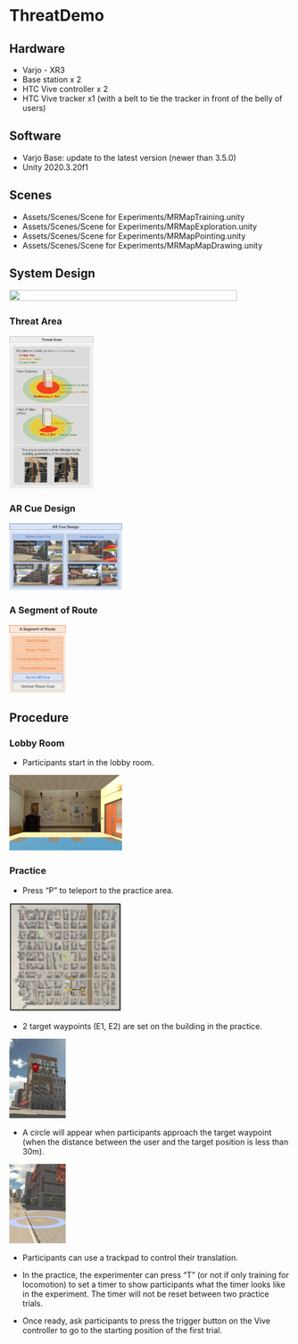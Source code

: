 # ThreatDemo

## Hardware
- Varjo - XR3
- Base station x 2
- HTC Vive controller x 2
- HTC Vive tracker x1 (with a belt to tie the tracker in front of the belly of users)

## Software
- Varjo Base: update to the latest version (newer than 3.5.0)
- Unity 2020.3.20f1

## Scenes
- Assets/Scenes/Scene for Experiments/MRMapTraining.unity
- Assets/Scenes/Scene for Experiments/MRMapExploration.unity
- Assets/Scenes/Scene for Experiments/MRMapPointing.unity
- Assets/Scenes/Scene for Experiments/MRMapMapDrawing.unity

## System Design
<img src="https://github.com/zy0531/ThreatDemo/blob/main/Figures/System%20Design.png?raw=true" width="90%" height="90%">

### Threat Area
<img src="https://github.com/zy0531/ThreatDemo/blob/main/Figures/Threat%20Area%20Defination.png?raw=true" width="30%" height="30%">

### AR Cue Design
<img src="https://github.com/zy0531/ThreatDemo/blob/main/Figures/AR%20Cue.png?raw=true" width="40%" height="40%">

### A Segment of Route
<img src="https://github.com/zy0531/ThreatDemo/blob/main/Figures/Route.png?raw=true" width="20%" height="20%">


## Procedure

### Lobby Room
- Participants start in the lobby room.
<img src="https://github.com/zy0531/ThreatDemo/blob/main/Figures/Lobby%20Room.png?raw=true" width="40%" height="40%">

### Practice
- Press “P” to teleport to the practice area.
<img src="https://github.com/zy0531/ThreatDemo/blob/main/Figures/Training%20Area.png?raw=true" width="40%" height="40%">

- 2 target waypoints (E1, E2) are set on the building in the practice.
<img src="https://github.com/zy0531/ThreatDemo/blob/main/Figures/TearDrop%20Target.png?raw=true" width="20%" height="20%">

- A circle will appear when participants approach the target waypoint (when the distance between the user and the target position is less than 30m).
<img src="https://github.com/zy0531/ThreatDemo/blob/main/Figures/Ground%20Target%20Indicator.png?raw=true" width="20%" height="20%">

- Participants can use a trackpad to control their translation.

- In the practice, the experimenter can press “T” (or not if only training for locomotion) to set a timer to show participants what the timer looks like in the experiment. The timer will not be reset between two practice trials.

- Once ready, ask participants to press the trigger button on the Vive controller to go to the starting position of the first trial.
